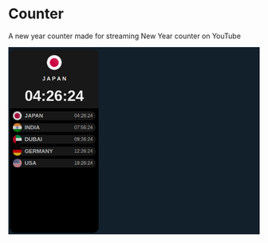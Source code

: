 # Counter
A new year counter made for streaming New Year counter on YouTube

![image](https://github.com/haseebpvt/Counter/blob/master/timer%20screenshot.png)
